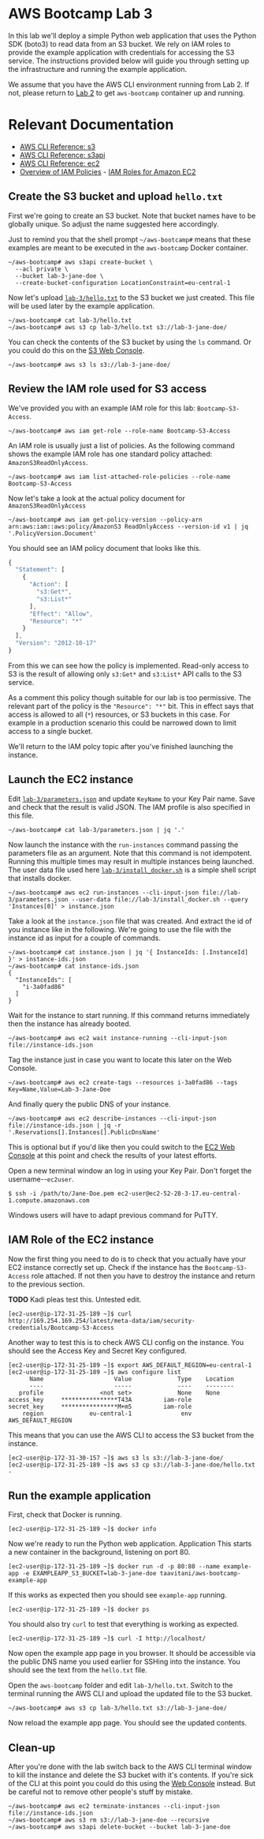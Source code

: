 # AWS Bootcamp Lab 3

In this lab we'll deploy a simple Python web application that uses the Python SDK (boto3) to read data from an S3 bucket. We rely on IAM roles to provide the example application with credentials for accessing the S3 service. The instructions provided below will guide you through setting up the infrastructure and running the example application.

We assume that you have the AWS CLI environment running from Lab 2. If not, please return to [Lab 2](../lab-2/) to get `aws-bootcamp` container up and running.

# Relevant Documentation

- [AWS CLI Reference:
s3](http://docs.aws.amazon.com/cli/latest/reference/s3/index.html)
- [AWS CLI Reference:
s3api](http://docs.aws.amazon.com/cli/latest/reference/s3api/index.html)
- [AWS CLI Reference:
ec2](http://docs.aws.amazon.com/cli/latest/reference/ec2/index.html)
- [Overview of IAM Policies](http://docs.aws.amazon.com/IAM/latest/UserGuide/access_policies.html) - [IAM Roles for Amazon
EC2](http://docs.aws.amazon.com/AWSEC2/latest/UserGuide/iam-roles-for-amazon-ec2.html)

## Create the S3 bucket and upload `hello.txt`

First we're going to create an S3 bucket. Note that bucket names have to be globally unique. So adjust the name suggested here accordingly.

Just to remind you that the shell prompt `~/aws-bootcamp#` means that these examples are meant to be executed in the `aws-bootcamp` Docker container.

    ~/aws-bootcamp# aws s3api create-bucket \
      --acl private \
      --bucket lab-3-jane-doe \
      --create-bucket-configuration LocationConstraint=eu-central-1

Now let's upload [`lab-3/hello.txt`](hello.txt) to the S3 bucket we just created. This file will be used later by the example application.

    ~/aws-bootcamp# cat lab-3/hello.txt
    ~/aws-bootcamp# aws s3 cp lab-3/hello.txt s3://lab-3-jane-doe/

You can check the contents of the S3 bucket by using the `ls` command. Or you could do this on the [S3 Web Console](https://console.aws.amazon.com/s3/).

    ~/aws-bootcamp# aws s3 ls s3://lab-3-jane-doe/

## Review the IAM role used for S3 access

We've provided you with an example IAM role for this lab: `Bootcamp-S3-Access`.

    ~/aws-bootcamp# aws iam get-role --role-name Bootcamp-S3-Access

An IAM role is usually just a list of policies. As the following command shows the example IAM role has one standard policy attached: `AmazonS3ReadOnlyAccess`.

    ~/aws-bootcamp# aws iam list-attached-role-policies --role-name Bootcamp-S3-Access

Now let's take a look at the actual policy document for `AmazonS3ReadOnlyAccess`

    ~/aws-bootcamp# aws iam get-policy-version --policy-arn arn:aws:iam::aws:policy/AmazonS3 ReadOnlyAccess --version-id v1 | jq '.PolicyVersion.Document'

You should see an IAM policy document that looks like this.

```javascript
{
  "Statement": [
    {
      "Action": [
        "s3:Get*",
        "s3:List*"
      ],
      "Effect": "Allow",
      "Resource": "*"
    }
  ],
  "Version": "2012-10-17"
}
```

From this we can see how the policy is implemented. Read-only access to S3 is the result of allowing only `s3:Get*` and `s3:List*` API calls to the S3 service.

As a comment this policy though suitable for our lab is too permissive. The relevant part of the policy is the `"Resource": "*"` bit. This in effect says that access is allowed to all (`*`) resources, or S3 buckets in this case. For example in a production scenario this could be narrowed down to limit access to a single bucket.

We'll return to the IAM polcy topic after you've finished launching the instance.

## Launch the EC2 instance

Edit [`lab-3/parameters.json`](parameters.json) and update `KeyName` to your Key Pair name. Save and check that the result is valid JSON. The IAM profile is also specified in this file.

    ~/aws-bootcamp# cat lab-3/parameters.json | jq '.'

Now launch the instance with the `run-instances` command passing the parameters file as an argument. Note that this command is not idempotent. Running this multiple times may result in multiple instances being launched. The user data file used here [`lab-3/install_docker.sh`](install_docker.sh) is a simple shell script that installs docker.

    ~/aws-bootcamp# aws ec2 run-instances --cli-input-json file://lab-3/parameters.json --user-data file://lab-3/install_docker.sh --query 'Instances[0]' > instance.json

Take a look at the `instance.json` file that was created. And extract the id of you instance like in the following. We're going to use the file with the instance id as input for a couple of commands.

    ~/aws-bootcamp# cat instance.json | jq '{ InstanceIds: [.InstanceId] }' > instance-ids.json
    ~/aws-bootcamp# cat instance-ids.json
    {
      "InstanceIds": [
        "i-3a0fad86"
      ]
    }

Wait for the instance to start running. If this command returns immediately then the instance has already booted.

    ~/aws-bootcamp# aws ec2 wait instance-running --cli-input-json file://instance-ids.json

Tag the instance just in case you want to locate this later on the Web Console.

    ~/aws-bootcamp# aws ec2 create-tags --resources i-3a0fad86 --tags Key=Name,Value=Lab-3-Jane-Doe

And finally query the public DNS of your instance.

    ~/aws-bootcamp# aws ec2 describe-instances --cli-input-json file://instance-ids.json | jq -r '.Reservations[].Instances[].PublicDnsName'

This is optional but if you'd like then you could switch to the [EC2 Web Console](https://eu-central-1.console.aws.amazon.com/ec2/) at this point and check the results of your latest efforts.

Open a new terminal window an log in using your Key Pair. Don't forget the username--`ec2user`.

    $ ssh -i /path/to/Jane-Doe.pem ec2-user@ec2-52-28-3-17.eu-central-1.compute.amazonaws.com

Windows users will have to adapt previous command for PuTTY.

## IAM Role of the EC2 instance

Now the first thing you need to do is to check that you actually have your EC2 instance correctly set up. Check if the instance has the `Bootcamp-S3-Access` role attached. If not then you have to destroy the instance and return to the previous section.

**TODO** Kadi pleas test this. Untested edit.

    [ec2-user@ip-172-31-25-189 ~]$ curl http://169.254.169.254/latest/meta-data/iam/security-credentials/Bootcamp-S3-Access

Another way to test this is to check AWS CLI config on the instance. You should see the Access Key and Secret Key configured.

    [ec2-user@ip-172-31-25-189 ~]$ export AWS_DEFAULT_REGION=eu-central-1
    [ec2-user@ip-172-31-25-189 ~]$ aws configure list
          Name                    Value             Type    Location
          ----                    -----             ----    --------
       profile                <not set>             None    None
    access_key     ****************T43A         iam-role
    secret_key     ****************M+m5         iam-role
        region             eu-central-1              env    AWS_DEFAULT_REGION

This means that you can use the AWS CLI to access the S3 bucket from the instance.

    [ec2-user@ip-172-31-30-157 ~]$ aws s3 ls s3://lab-3-jane-doe/
    [ec2-user@ip-172-31-25-189 ~]$ aws s3 cp s3://lab-3-jane-doe/hello.txt -

## Run the example application

First, check that Docker is running.

    [ec2-user@ip-172-31-25-189 ~]$ docker info

Now we're ready to run the Python web application. Application This starts a new container in the background, listening on port 80.

    [ec2-user@ip-172-31-25-189 ~]$ docker run -d -p 80:80 --name example-app -e EXAMPLEAPP_S3_BUCKET=lab-3-jane-doe taavitani/aws-bootcamp-example-app

If this works as expected then you should see `example-app` running.

    [ec2-user@ip-172-31-25-189 ~]$ docker ps

You should also try `curl` to test that everything is working as expected.

    [ec2-user@ip-172-31-25-189 ~]$ curl -I http://localhost/

Now open the example app page in you browser. It should be accessible via the public DNS name you used earlier for SSHing into the instance. You should see the text from the `hello.txt` file.

Open the `aws-bootcamp` folder and edit `lab-3/hello.txt`. Switch to the terminal running the AWS CLI and upload the updated file to the S3 bucket.

    ~/aws-bootcamp# aws s3 cp lab-3/hello.txt s3://lab-3-jane-doe/

Now reload the example app page. You should see the updated contents.

## Clean-up

After you're done with the lab switch back to the AWS CLI terminal window to kill the instance and delete the S3 bucket with it's contents. If you're sick of the CLI at this point you could do this using the [Web Console](https://console.aws.amazon.com/) instead. But be careful not to remove other people's stuff by mistake.

    ~/aws-bootcamp# aws ec2 terminate-instances --cli-input-json file://instance-ids.json
    ~/aws-bootcamp# aws s3 rm s3://lab-3-jane-doe --recursive
    ~/aws-bootcamp# aws s3api delete-bucket --bucket lab-3-jane-doe
